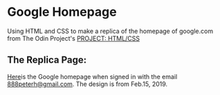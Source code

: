 # Google Homepage

Using HTML and CSS to make a replica of the homepage of google.com
from The Odin Project's [PROJECT: HTML/CSS](http://www.theodinproject.com/courses/web-development-101/lessons/html-css)

## The Replica Page:

[Here](https://peterbohai.github.io/google-homepage/)is the Google homepage when signed in with the email 888peterh@gmail.com.
The design is from Feb.15, 2019.

